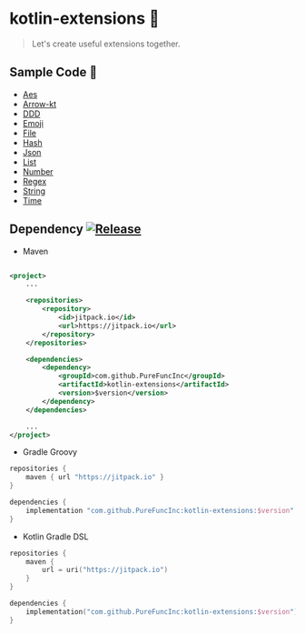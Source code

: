 # kotlin-extensions 🗿

> Let's create useful extensions together.

## Sample Code 📜

* [Aes](docs/aes.md)
* [Arrow-kt](docs/arrow-kt.md)
* [DDD](docs/ddd.md)
* [Emoji](docs/emoji.md)
* [File](docs/file.md)
* [Hash](docs/hash.md)
* [Json](docs/json.md)
* [List](docs/list.md)
* [Number](docs/number.md)
* [Regex](docs/regex.md)
* [String](docs/string.md)
* [Time](docs/time.md)

## Dependency [![Release](https://jitpack.io/v/PureFuncInc/kotlin-extensions.svg)](https://jitpack.io/#PureFuncInc/kotlin-extensions)

* Maven

```xml

<project>
    ...

    <repositories>
        <repository>
            <id>jitpack.io</id>
            <url>https://jitpack.io</url>
        </repository>
    </repositories>

    <dependencies>
        <dependency>
            <groupId>com.github.PureFuncInc</groupId>
            <artifactId>kotlin-extensions</artifactId>
            <version>$version</version>
        </dependency>
    </dependencies>

    ...
</project>
```

* Gradle Groovy

```groovy
repositories {
    maven { url "https://jitpack.io" }
}

dependencies {
    implementation "com.github.PureFuncInc:kotlin-extensions:$version"
}
```

* Kotlin Gradle DSL

```kotlin
repositories {
    maven {
        url = uri("https://jitpack.io")
    }
}

dependencies {
    implementation("com.github.PureFuncInc:kotlin-extensions:$version")
}
```
